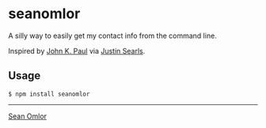 # seanomlor

A silly way to easily get my contact info from the command line.

Inspired by [John K. Paul](http://github.com/johnkpaul) via [Justin Searls](https://github.com/searls/searls).

## Usage

```
$ npm install seanomlor
```

---
[Sean Omlor](http://seanomlor.com)

